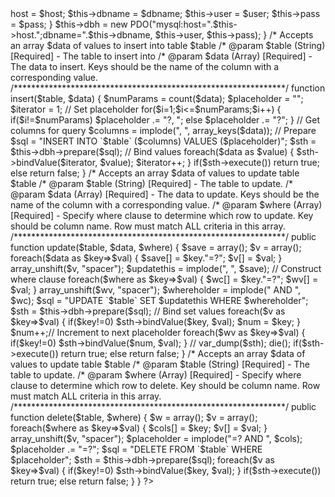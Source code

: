 <?php
/*	Super easy/basic database interactions on MySQL using PHP Data Objects
 *	Created by @misterdunphy
 *	http://github.com/markdunphy
 *	Use this however you want for whatever you want.  Modify it, but do not
 *  take credit as your own because that's just not cool, man.
 ************************************************************************/


class MarkPDO {
	
	private $dbh;
	private $host = "localhost";
	private $user = "root";
	private $pass = "";
	private $dbname = "";
	
	// Construct new db handler
	function __construct($host=NULL, $dbname=NULL, $user=NULL, $pass=NULL) {
		if(!is_null($host) && !is_null($dbname) && !is_null($user) && !is_null($pass)) {
			$this->host = $host;
			$this->dbname = $dbname;
			$this->user = $user;
			$this->pass = $pass;
		}
		
		$this->dbh = new PDO("mysql:host=".$this->host.";dbname=".$this->dbname, $this->user, $this->pass);
	}
	
	/* Accepts an array $data of values to insert into table $table
	/* @param $table (String) [Required] - The table to insert into
	/* @param $data (Array) [Required] - The data to insert.  Keys should be the name of the column
								 with a corresponding value.
	/**************************************************************/
	function insert($table, $data) {
		$numParams = count($data);
		$placeholder = "";
		$iterator = 1;
		
		// Set placeholder
		for($i=1;$i<=$numParams;$i++) {
			if($i!=$numParams)
				$placeholder .= "?, ";
			else
				$placeholder .= "?";
		}
			
		// Get columns for query
		$columns = implode(", ", array_keys($data));
		
		// Prepare
		$sql = "INSERT INTO `$table` ($columns) VALUES ($placeholder)";
		$sth = $this->dbh->prepare($sql);
		
		// Bind values
		foreach($data as $value) {
			$sth->bindValue($iterator, $value);
			$iterator++;
		}
		
		
		if($sth->execute())
			return true;
		else
			return false;
		
	}
	
	/* Accepts an array $data of values to update table $table
	/* @param $table (String) [Required] - The table to update.
	/* @param $data (Array) [Required] - The data to update.  Keys should be the name of the column
								 with a corresponding value.
	/* @param $where (Array) [Required] - Specify where clause to determine which row to update.
										  Key should be column name. Row must match ALL criteria in 
										  this array.
	/**************************************************************/
	public function update($table, $data, $where) {
		$save = array();
		$v = array();
		
		foreach($data as $key=>$val) {
			$save[] = $key."=?";
			$v[] = $val;
		}
		
		array_unshift($v, "spacer");

		$updatethis = implode(", ", $save);
		
		// Construct where clause
		foreach($where as $key=>$val) {
			$wc[] = $key."=?";
			$wv[] = $val;
		}
		
		array_unshift($wv, "spacer");
		$whereholder = implode(" AND ", $wc);

		$sql = "UPDATE `$table` SET $updatethis WHERE $whereholder";
		$sth = $this->dbh->prepare($sql);
		
		// Bind set values
		foreach($v as $key=>$val) {
			if($key!=0)
				$sth->bindValue($key, $val);
			
			$num = $key;
		}
		$num++;// Increment to next placeholder
		foreach($wv as $key=>$val) {
			if($key!=0)
				$sth->bindValue($num, $val);
		}
		
//		var_dump($sth); die();
		if($sth->execute())
			return true;
		else
			return false;
		
	}
	
	/* Accepts an array $data of values to update table $table
	/* @param $table (String) [Required] - The table to update.
	/* @param $where (Array) [Required] - Specify where clause to determine which row to delete.
										  Key should be column name. Row must match ALL criteria in 
										  this array.
	/**************************************************************/
	public function delete($table, $where) {
		$w = array();
		$v = array();
		
		foreach($where as $key=>$val) {
			$cols[] = $key;
			$v[] = $val;
		}

		array_unshift($v, "spacer");
		
		$placeholder = implode("=? AND ", $cols);
		$placeholder .= "=?";

		$sql = "DELETE FROM `$table` WHERE $placeholder";
		$sth = $this->dbh->prepare($sql);
		
		foreach($v as $key=>$val) {
			if($key!=0)
				$sth->bindValue($key, $val);
		}

		if($sth->execute())
			return true;
		else
			return false;
		
		
	}
}

?>